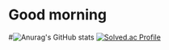 # Good morning
#![Anurag's GitHub stats](https://github-readme-stats.vercel.app/api?username=Gooramind&show_icons=true&theme=radical)
[![Solved.ac Profile](http://mazassumnida.wtf/api/v2/generate_badge?boj=gooramind)](https://solved.ac/gooramind/)
